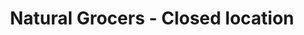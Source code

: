 ---
title: "Natural Grocers - Closed location"
url: /tucson/natural-grocers-closed-location/
shop: supermarket
---